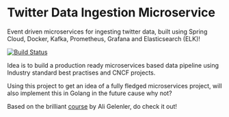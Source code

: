 # Twitter Data Ingestion Microservice
Event driven microservices for ingesting twitter data, built using Spring Cloud, Docker, Kafka, Prometheus, Grafana and Elasticsearch (ELK)!

[![Build Status](https://travis-ci.com/samanyu6/Data-Ingestion-Microservice.svg?branch=develop)](https://travis-ci.com/samanyu6/Data-Ingestion-Microservice)

Idea is to build a production ready microservices based data pipeline using Industry standard best practises and CNCF projects.

Using this project to get an idea of a fully fledged microservices project, will also implement this in Golang in the future cause why not?

Based on the brilliant [course](https://www.udemy.com/course/event-driven-microservices-spring-boot-kafka-and-elasticsearch/) by Ali Gelenler, do check it out!